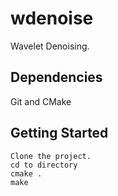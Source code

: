 # wdenoise
Wavelet Denoising.

## Dependencies

Git and CMake

## Getting Started
```
Clone the project.
cd to directory
cmake .
make
```
